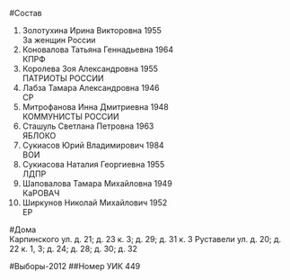 #Состав
1. Золотухина Ирина Викторовна 1955   
    За женщин России
2. Коновалова Татьяна Геннадьевна 1964   
    КПРФ
3. Королева Зоя Александровна 1955   
    ПАТРИОТЫ РОССИИ
4. Лабза Тамара Александровна 1946   
    СР
5. Митрофанова Инна Дмитриевна 1948   
    КОММУНИСТЫ РОССИИ
6. Сташуль Светлана Петровна 1963   
    ЯБЛОКО
7. Сукиасов Юрий Владимирович 1984   
    ВОИ
8. Сукиасова Наталия Георгиевна 1955   
    ЛДПР
9. Шаповалова Тамара Михайловна 1949   
    КаРОВАЧ
10. Ширкунов Николай Михайлович 1952   
    ЕР

#Дома  
Карпинского ул. д. 21; д. 23 к. 3; д. 29; д. 31 к. 3 Руставели ул. д. 20; д. 22 к. 1, 3; д. 24; д. 28; д. 30; д. 32

#Выборы-2012
##Номер УИК
449
